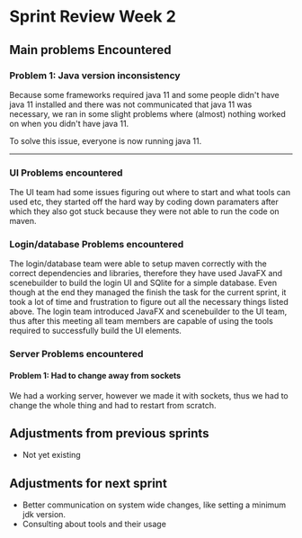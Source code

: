 # Sprint Review Week 2

## Main problems  Encountered

### Problem 1: Java version inconsistency
Because some frameworks required java 11 and some people didn't have java 11 installed and there was not communicated that java 11 was necessary, we ran in some slight problems where (almost) nothing worked on when you didn't have java 11.

To solve this issue, everyone is now running java 11.

----------
### UI Problems encountered

The UI team had some issues figuring out where to start and what tools can used etc, they started off the hard way by coding down paramaters after which they also got stuck because they were not able to run the code on maven.

### Login/database Problems encountered
The login/database team were able to setup maven correctly with the correct dependencies and libraries, therefore they have used JavaFX and scenebuilder to build the login UI and SQlite for a simple database.
Even though at the end they managed the finish the task for the current sprint, it took a lot of time and frustration to figure out all the necessary things listed above. The login team introduced JavaFX and scenebuilder to the UI team, thus after this meeting all team members are capable of using the tools required to successfully build the UI elements.

### Server Problems encountered

#### Problem 1: Had to change away from sockets
We had a working server, however we made it with sockets, thus we had to change the whole thing and had to restart from scratch.

## Adjustments from previous sprints
  -  Not yet existing

## Adjustments for next sprint
  -  Better communication on system wide changes, like setting a minimum jdk version.
  -  Consulting about tools and their usage
